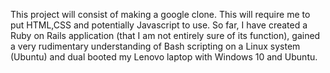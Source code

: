 This project will consist of making a google clone. This will require me to put HTML,CSS and potentially Javascript to use. So far, I have created a Ruby on Rails application (that I am not entirely sure of its function), gained a very rudimentary understanding of Bash scripting on a Linux system (Ubuntu) and dual booted my Lenovo laptop with Windows 10 and Ubuntu.
